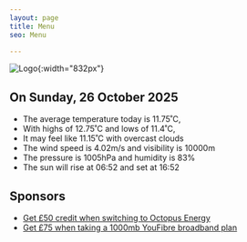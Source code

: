 ```yaml
---
layout: page
title: Menu
seo: Menu

---
```


![Logo](/images/logo.jpg){:width="832px"}

<!-- weather_marker starts -->
## On Sunday, 26 October 2025

- The average temperature today is 11.75˚C,
- With highs of 12.75˚C and lows of 11.4˚C,
- It may feel like 11.15˚C with overcast clouds
- The wind speed is 4.02m/s and visibility is 10000m
- The pressure is 1005hPa and humidity is 83%
- The sun will rise at 06:52 and set at 16:52

<!-- weather_marker ends -->

## Sponsors

- [Get £50 credit when switching to Octopus Energy](https://bit.ly/3oD1nnS)
- [Get £75 when taking a 1000mb YouFibre broadband plan](https://aklam.io/91zWhU?)
